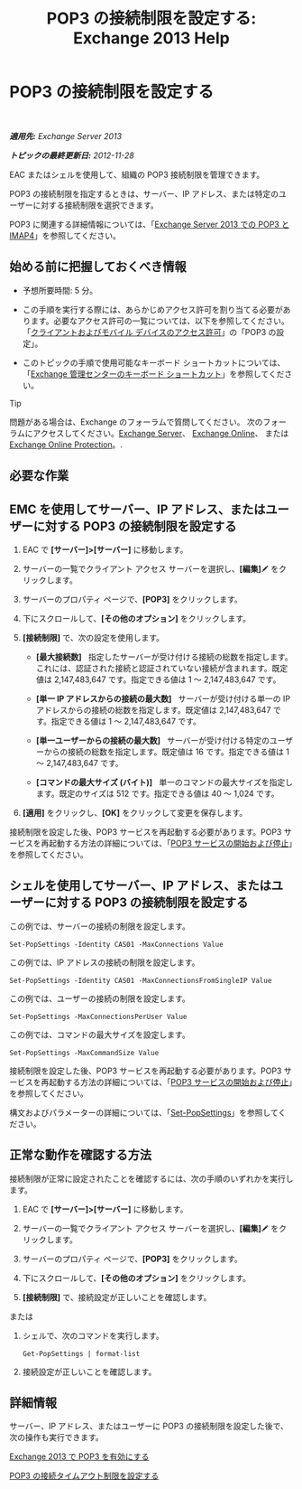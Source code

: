 ﻿---
title: 'POP3 の接続制限を設定する: Exchange 2013 Help'
TOCTitle: POP3 の接続制限を設定する
ms:assetid: 512d61c2-2a34-4813-92a9-875339d3388b
ms:mtpsurl: https://technet.microsoft.com/ja-jp/library/Aa997988(v=EXCHG.150)
ms:contentKeyID: 50555779
ms.date: 04/24/2018
mtps_version: v=EXCHG.150
ms.translationtype: HT
---

# POP3 の接続制限を設定する

 

_**適用先:** Exchange Server 2013_

_**トピックの最終更新日:** 2012-11-28_

EAC またはシェルを使用して、組織の POP3 接続制限を管理できます。

POP3 の接続制限を指定するときは、サーバー、IP アドレス、または特定のユーザーに対する接続制限を選択できます。

POP3 に関連する詳細情報については、「[Exchange Server 2013 での POP3 と IMAP4](pop3-and-imap4-in-exchange-server-2013-exchange-2013-help.md)」を参照してください。

## 始める前に把握しておくべき情報

  - 予想所要時間: 5 分。

  - この手順を実行する際には、あらかじめアクセス許可を割り当てる必要があります。必要なアクセス許可の一覧については、以下を参照してください。「[クライアントおよびモバイル デバイスのアクセス許可](clients-and-mobile-devices-permissions-exchange-2013-help.md)」の「POP3 の設定」。

  - このトピックの手順で使用可能なキーボード ショートカットについては、「[Exchange 管理センターのキーボード ショートカット](keyboard-shortcuts-in-the-exchange-admin-center-exchange-online-protection-help.md)」を参照してください。


> [!TIP]
> 問題がある場合は、Exchange のフォーラムで質問してください。 次のフォーラムにアクセスしてください。<A href="https://go.microsoft.com/fwlink/p/?linkid=60612">Exchange Server</A>、 <A href="https://go.microsoft.com/fwlink/p/?linkid=267542">Exchange Online</A>、 または <A href="https://go.microsoft.com/fwlink/p/?linkid=285351">Exchange Online Protection</A>。.



## 必要な作業

## EMC を使用してサーバー、IP アドレス、またはユーザーに対する POP3 の接続制限を設定する

1.  EAC で **\[サーバー\]\>\[サーバー\]** に移動します。

2.  サーバーの一覧でクライアント アクセス サーバーを選択し、**\[編集\]**![編集アイコン](images/Bb124582.6f53ccb2-1f13-4c02-bea0-30690e6ea71d(EXCHG.150).gif "編集アイコン") をクリックします。

3.  サーバーのプロパティ ページで、**\[POP3\]** をクリックします。

4.  下にスクロールして、**\[その他のオプション\]** をクリックします。

5.  **\[接続制限\]** で、次の設定を使用します。
    
      - **\[最大接続数\]**   指定したサーバーが受け付ける接続の総数を指定します。これには、認証された接続と認証されていない接続が含まれます。既定値は 2,147,483,647 です。指定できる値は 1 ～ 2,147,483,647 です。
    
      - **\[単一 IP アドレスからの接続の最大数\]**   サーバーが受け付ける単一の IP アドレスからの接続の総数を指定します。既定値は 2,147,483,647 です。指定できる値は 1 ～ 2,147,483,647 です。
    
      - **\[単一ユーザーからの接続の最大数\]**   サーバーが受け付ける特定のユーザーからの接続の総数を指定します。既定値は 16 です。指定できる値は 1 ～ 2,147,483,647 です。
    
      - **\[コマンドの最大サイズ (バイト)\]**   単一のコマンドの最大サイズを指定します。既定のサイズは 512 です。指定できる値は 40 ～ 1,024 です。

6.  **\[適用\]** をクリックし、**\[OK\]** をクリックして変更を保存します。

接続制限を設定した後、POP3 サービスを再起動する必要があります。POP3 サービスを再起動する方法の詳細については、「[POP3 サービスの開始および停止](start-and-stop-the-pop3-services-exchange-2013-help.md)」を参照してください。

## シェルを使用してサーバー、IP アドレス、またはユーザーに対する POP3 の接続制限を設定する

この例では、サーバーの接続の制限を設定します。

    Set-PopSettings -Identity CAS01 -MaxConnections Value

この例では、IP アドレスの接続の制限を設定します。

    Set-PopSettings -Identity CAS01 -MaxConnectionsFromSingleIP Value

この例では、ユーザーの接続の制限を設定します。

    Set-PopSettings -MaxConnectionsPerUser Value 

この例では、コマンドの最大サイズを設定します。

    Set-PopSettings -MaxCommandSize Value

接続制限を設定した後、POP3 サービスを再起動する必要があります。POP3 サービスを再起動する方法の詳細については、「[POP3 サービスの開始および停止](start-and-stop-the-pop3-services-exchange-2013-help.md)」を参照してください。

構文およびパラメーターの詳細については、「[Set-PopSettings](https://technet.microsoft.com/ja-jp/library/aa997154\(v=exchg.150\))」を参照してください。

## 正常な動作を確認する方法

接続制限が正常に設定されたことを確認するには、次の手順のいずれかを実行します。

1.  EAC で **\[サーバー\]\>\[サーバー\]** に移動します。

2.  サーバーの一覧でクライアント アクセス サーバーを選択し、**\[編集\]**![編集アイコン](images/Bb124582.6f53ccb2-1f13-4c02-bea0-30690e6ea71d(EXCHG.150).gif "編集アイコン") をクリックします。

3.  サーバーのプロパティ ページで、**\[POP3\]** をクリックします。

4.  下にスクロールして、**\[その他のオプション\]** をクリックします。

5.  **\[接続制限\]** で、接続設定が正しいことを確認します。

または

1.  シェルで、次のコマンドを実行します。
    
        Get-PopSettings | format-list

2.  接続設定が正しいことを確認します。

## 詳細情報

サーバー、IP アドレス、またはユーザーに POP3 の接続制限を設定した後で、次の操作も実行できます。

[Exchange 2013 で POP3 を有効にする](enable-pop3-in-exchange-2013-exchange-2013-help.md)

[POP3 の接続タイムアウト制限を設定する](set-connection-time-out-limits-for-pop3-exchange-2013-help.md)

